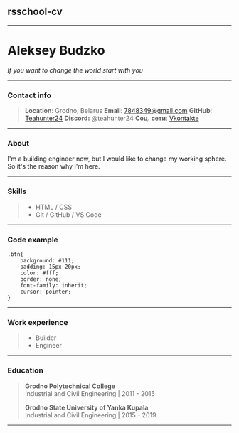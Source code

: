 ## rsschool-cv
---

# Aleksey Budzko

*If you want to change the world start with you*

---

### Contact info
> **Location**: Grodno, Belarus
> **Email**: [7848349@gmail.com](maito:7848349@gmail.com)
> **GitHub**: [Teahunter24](https://github.com/teahunter24)
> **Discord:** @teahunter24
> **Соц. сети**: [Vkontakte](https://vk.com/jacky_joness)

---

### About
I'm a building engineer now, but I would like to change my working sphere. So it's the reason why I'm here.

---

### Skills
> * HTML / CSS
> * Git / GitHub / VS Code

---

### Code example
```
.btn{
    background: #111;
    padding: 15px 20px;
    color: #fff;
    border: none;
    font-family: inherit;
    cursor: pointer;
}
```

---

### Work experience
> * Builder
> * Engineer

---

### Education
> **Grodno Polytechnical College**  
> Industrial and Civil Engineering  |  2011 - 2015
> 
> **Grodno State University of Yanka Kupala**  
> Industrial and Civil Engineering  |  2015 - 2019

---
